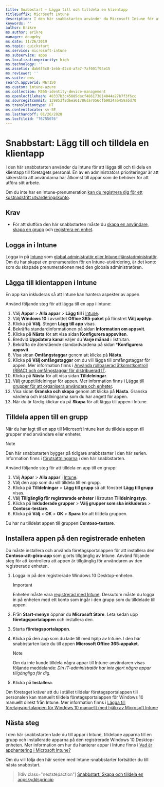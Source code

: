 ```yaml
---
title: Snabbstart – Lägga till och tilldela en klientapp
titleSuffix: Microsoft Intune
description: I den här snabbstarten använder du Microsoft Intune för att lägga till och tilldela en klientapp.
keywords: ''
author: Erikre
ms.author: erikre
manager: dougeby
ms.date: 11/26/2019
ms.topic: quickstart
ms.service: microsoft-intune
ms.subservice: apps
ms.localizationpriority: high
ms.technology: ''
ms.assetid: dab6f5c8-1ebb-42c4-a7a7-7af001f94e15
ms.reviewer: ''
ms.suite: ems
search.appverid: MET150
ms.custom: intune-azure
ms.collection: M365-identity-device-management
ms.openlocfilehash: 40337b3c45885dacf486173814044a27b7f3f6cc
ms.sourcegitcommit: 139853f8d6ea61786da7056cfb9024a6459abd70
ms.translationtype: HT
ms.contentlocale: sv-SE
ms.lasthandoff: 01/26/2020
ms.locfileid: "76755076"
---
```

# <a name="quickstart-add-and-assign-a-client-app"></a>Snabbstart: Lägg till och tilldela en klientapp

I den här snabbstarten använder du Intune för att lägga till och tilldela en klientapp till företagets personal. En av en administratörs prioriteringar är att säkerställa att användarna har åtkomst till appar som de behöver för att utföra sitt arbete. 

Om du inte har en Intune-prenumeration [kan du registrera dig för ett kostnadsfritt utvärderingskonto](../fundamentals/free-trial-sign-up.md).

## <a name="prerequisites"></a>Krav

- För att slutföra den här snabbstarten måste du [skapa en användare](../fundamentals/quickstart-create-user.md), [skapa en grupp](../fundamentals/quickstart-create-group.md) och [registrera en enhet](../quickstart-setup-auto-enrollment.md).

## <a name="sign-in-to-intune"></a>Logga in i Intune

Logga in på [Intune](https://aka.ms/intuneportal) som [global administratör eller Intune-tjänstadministratör](../fundamentals/users-add.md#types-of-administrators). Om du har skapat en prenumeration för en Intune-utvärdering, är det konto som du skapade prenumerationen med den globala administratören.

## <a name="add-the-client-app-to-intune"></a>Lägga till klientappen i Intune

En app kan inkluderas så att Intune kan hantera aspekter av appen. 

Använd följande steg för att lägga till en app i Intune:
1. Välj **Appar** > **Alla appar** > **Lägg till** i [Intune](https://aka.ms/intuneportal). 
2. Välj **Windows 10** i avsnittet **Office 365-paket** på fönstret **Välj apptyp**.
3. Klicka på **Välj**. Stegen **Lägg till app** visas.
4. Bekräfta standardinformationen på sidan **Information om appsvit**.
5. Klicka på **Nästa** för att visa sidan **Konfigurera appsviten**.
6. Bredvid **Uppdatera kanal** väljer du **Varje månad** i listrutan.
7. Bekräfta de återstående standardvärdena på sidan ***Konfigurera appsvit**.
8. Visa sidan **Omfångstaggar** genom att klicka på **Nästa**.
9. Klicka på **Välj omfångstaggar** om du vill lägga till omfångstaggar för appen. Mer information finns i [Använda rollbaserad åtkomstkontroll (RBAC) och omfångstaggar för distribuerad IT](~/fundamentals/scope-tags.md).
10. Klicka på **Nästa** för att visa sidan **Tilldelningar**.
11. Välj grupptilldelningar för appen. Mer information finns i [Lägga till grupper för att organisera användare och enheter](~/fundamentals/groups-add.md). 
12. Visa sidan **Granska och skapa** genom att klicka på **Nästa**. Granska värdena och inställningarna som du har angett för appen.
13. När du är färdig klickar du på **Skapa** för att lägga till appen i Intune.

## <a name="assign-the-app-to-a-group"></a>Tilldela appen till en grupp

När du har lagt till en app till Microsoft Intune kan du tilldela appen till grupper med användare eller enheter.

> [!NOTE]
> Den här snabbstarten bygger på tidigare snabbstarter i den här serien. Information finns i [förutsättningarna](quickstart-add-assign-app.md#prerequisites) i den här snabbstarten.

Använd följande steg för att tilldela en app till en grupp:
1. Välj **Appar** > **Alla appar** i [Intune](https://aka.ms/intuneportal). 
2. Välj den app som du vill tilldela till en grupp.
3. Klicka på **Tilldelningar** > **Lägg till grupp** så att fönstret **Lägg till grupp** visas.
4. Välj **Tillgänglig för registrerade enheter** i listrutan **Tilldelningstyp**. 
5. Klicka på **Inkluderade grupper** > **Välj grupper som ska inkluderas** > **Contoso-testare**.
6. Klicka på **Välj** > **OK** > **OK** > **Spara** för att tilldela gruppen.

Du har nu tilldelat appen till gruppen **Contoso-testare**.

## <a name="install-the-app-on-the-enrolled-device"></a>Installera appen på den registrerade enheten

Du måste installera och använda företagsportalappen för att installera den **Contoso-att-göra-app** som gjorts tillgänglig av Intune. Använd följande steg för att kontrollera att appen är tillgänglig för användaren av den registrerade enheten.

1. Logga in på den registrerade Windows 10 Desktop-enheten.

    > [!IMPORTANT]
    > Enheten måste vara [registrerad med Intune](../quickstart-enroll-windows-device.md). Dessutom måste du logga in på enheten med ett konto som ingår i den grupp som du tilldelade till appen.

2. Från **Start-menyn** öppnar du **Microsoft Store**. Leta sedan upp **företagsportalappen** och installera den.
3. Starta **företagsportalappen**.
4. Klicka på den app som du lade till med hjälp av Intune. I den här snabbstarten lade du till appen **Microsoft Office 365-appaket**.

    > [!NOTE]
    > Om du inte kunde tilldela några appar till Intune-användaren visas följande meddelande: *Din IT-administratör har inte gjort några appar tillgängliga för dig.*

5. Klicka på **Installera**.

Om företaget kräver att du i stället tilldelar företagsportalappen till personalen kan manuellt tilldela företagsportalappen för Windows 10 manuellt direkt från Intune. Mer information finns i [Lägga till företagsportalappen för Windows 10 manuellt med hjälp av Microsoft Intune](../company-portal-app.md)

## <a name="next-steps"></a>Nästa steg

I den här snabbstarten lade du till appar i Intune, tilldelade apparna till en grupp och installerade apparna på den registrerade Windows 10 Desktop-enheten. Mer information om hur du hanterar appar i Intune finns i [Vad är apphantering i Microsoft Intune?](app-management.md)

Om du vill följa den här serien med Intune-snabbstarter fortsätter du till nästa snabbstart.

> [!div class="nextstepaction"]
> [Snabbstart: Skapa och tilldela en appskyddsprincip](quickstart-create-assign-app-policy.md)
